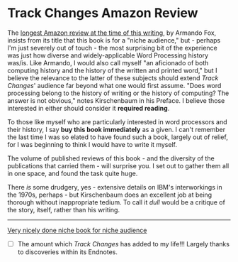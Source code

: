 # Track Changes Amazon Review
The [longest Amazon review at the time of this writing](https://www.amazon.com/gp/customer-reviews/R1ASHU52UE8SDX/ref=cm_cr_dp_d_rvw_ttl?ie=UTF8&ASIN=0674417070), by Armando Fox, insists from its title that this book is for a "niche audience," but - perhaps I'm just severely out of touch - the most surprising bit of the experience was just how diverse and widely-applicable Word Processing history was/is. Like Armando, I would also call myself "an aficionado of both computing history and the history of the written and printed word," but I believe the relevance to the latter of these subjects should extend *Track Changes*' audience far beyond what one would first assume. "Does word processing belong to the history of writing or the history of computing? The answer is not obvious," notes Kirschenbaum in his Preface. I believe those interested in either should consider it **required reading**.

To those like myself who are particularly interested in word processors and their history, I say **buy this book immediately** as a given. I can't remember the last time I was so elated to have found such a book, largely out of relief, for I was beginning to think I would have to write it myself.

The volume of published reviews of this book - and the diversity of the publications that carried them - will surprise you. I set out to gather them all in one space, and found the task quite huge.

There *is* some drudgery, yes - extensive details on IBM's interworkings in the 1970s, perhaps - but Kirschenbaum does an excellent job at being thorough without inappropriate tedium. To call it *dull* would be a critique of the story, itself, rather than his writing.

- - - -

[Very nicely done niche book for niche audience](https://www.notion.so/Very-nicely-done-niche-book-for-niche-audience-fc63430015e94b09acd8273e8d5bd67b)

- [ ]  The amount which *Track Changes* has added to my life!!! Largely thanks to discoveries within its Endnotes.